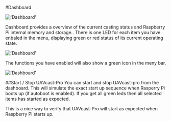 #Dashboard

!['Dashboard'](/images/pages/dashboard/dashboard.jpg)

Dashboard provides a overview of the current casting status and Raspberry Pi internal memory and storage.. There is one LED for each item you have enbaled in the menu, displaying green or red status of its current operating state. 

!['Dashboard'](/images/pages/dashboard/led.jpg)

The functions you have enabled will also show a green icon in the meny bar.

!['Dashboard'](/images/pages/dashboard/menu-status.jpg)

##Start / Stop UAVcast-Pro
You can start and stop UAVcast-pro from the dashboard. This will simulate the exact start up sequence when Rasperry Pi boots up (if autoboot is enabled).
If you get all green leds then all selected items has started as expected.

This is a nice way to verify that UAVcast-Pro will start as expected when Raspberry Pi starts up.